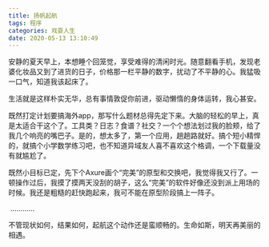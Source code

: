 ```yaml
---
title: 扬帆起航
tags: 程序
categories: 戏耍人生
date: 2020-05-13 13:10:49
---
```



 安静的夏天早上，本想睡个回笼觉，享受难得的清闲时光。随意翻看手机，发现老婆化妆品又到了进货的日子，价格那一栏平静的数字，扰动了不平静的心。我猛吸一口气，知道我该起床了。

​         生活就是这样朴实无华，总有事情敦促你前进，驱动懒惰的身体运转，我心甚安。

​         既然打定计划要搞海外app，那写什么题材总得先定下来。大脑的轻松的早上，真是太适合干这个了。工具类？日志？食谱？社交？一个个想法划过我的脸颊，给了我几个响亮的嘴巴子。是的，想太多了，第一个应用，趟趟路就好。搞个短小精悍的，就搞个小学数学练习吧，也不知道异域友人喜不喜欢这个格调，一个下载量没有就尴尬了。

​          既然小目标已定，先下个Axure画个“完美”的原型和交换吧，我觉得我又行了。一顿操作过后，我摸了摸两天没刮的胡子，这么“完美”的软件好像还没到派上用场的时候。我还是粗糙的赶快跑起来，我可不能在原型阶段搞上一阵子。

​         ............

​        不管现状如何，结果如何，起航这个动作还是蛮顺畅的。生命如斯，明天再美丽的相遇。